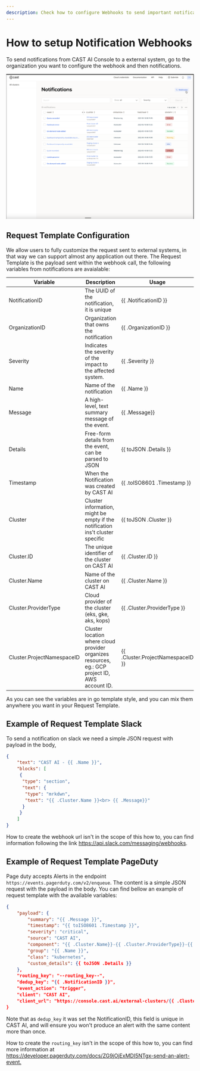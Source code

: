 ```yaml
---
description: Check how to configure Webhooks to send important notifications to external Ops systems when something happens with your clusters
---
```


# How to setup Notification Webhooks

To send notifications from CAST AI Console to a external system, go to the organization you want to configure the webhook and then notifications.

![](./notification/webhook-configuration.png)

## Request Template Configuration

We allow users to fully customize the request sent to external systems, in that way we can support almost any application out there. The Request Template is the payload sent within the webhook call, the following variables from notifications are avaialable:

| Variable                   | Description                                                                                     | Usage                             |
| -------------------------- | ----------------------------------------------------------------------------------------------- | --------------------------------- |
| NotificationID             | The UUID of the notification, it is unique                                                      | {{ .NotificationID }}             |
| OrganizationID             | Organization that owns the notification                                                         | {{ .OrganizationID }}             |
| Severity                   | Indicates the severity of the impact to the affected system.                                    | {{ .Severity }}                   |
| Name                       | Name of the notification                                                                        | {{ .Name }}                       |
| Message                    | A high-level, text summary message of the event.                                                | {{ .Message}}                     |
| Details                    | Free-form details from the event, can be parsed to JSON                                         | {{ toJSON .Details }}             |
| Timestamp                  | When the Notification was created by CAST AI                                                    | {{ .toISO8601 .Timestamp }}       |
| Cluster                    | Cluster information, might be empty if the notification ins't cluster specific                  | {{ toJSON .Cluster }}             |
| Cluster.ID                 | The unique identifier of the cluster on CAST AI                                                 | {{ .Cluster.ID }}                 |
| Cluster.Name               | Name of the cluster on CAST AI                                                                  | {{ .Cluster.Name }}               |
| Cluster.ProviderType       | Cloud provider of the cluster (eks, gke, aks, kops)                                             | {{ .Cluster.ProviderType }}       |
| Cluster.ProjectNamespaceID | Cluster location where cloud provider organizes resources, eg.: GCP project ID, AWS account ID. | {{ .Cluster.ProjectNamespaceID }} |

As you can see the variables are in go template style, and you can mix them anywhere you want in your Request Template.

## Example of Request Template Slack

To send a notification on slack we need a simple JSON request with payload in the body,

```json
{
    "text": "CAST AI - {{ .Name }}",
    "blocks": [
     {
      "type": "section",
      "text": {
       "type": "mrkdwn",
       "text": "{{ .Cluster.Name }}<br> {{ .Message}}"
      }
     }
    ]
}
```

How to create the webhook url isn't in the scope of this how to, you can find information following the link <https://api.slack.com/messaging/webhooks>.

## Example of Request Template PageDuty

Page duty accepts Alerts in the endpoint `https://events.pagerduty.com/v2/enqueue`. The content is a simple JSON request with the payload in the body. You can find bellow an example of request template with the available variables:

```json
{
    "payload": {
        "summary": "{{ .Message }}",
        "timestamp": "{{ toISO8601 .Timestamp }}",
        "severity": "critical",
        "source": "CAST AI",
        "component": "{{ .Cluster.Name}}-{{ .Cluster.ProviderType}}-{{ .Cluster.ProjectNamespaceID }}",
        "group": "{{ .Name }}",
        "class": "kubernetes",
        "custom_details": {{ toJSON .Details }}
    },
    "routing_key": "--routing_key--",
    "dedup_key": "{{ .NotificationID }}",
    "event_action": "trigger",
    "client": "CAST AI",
    "client_url": "https://console.cast.ai/external-clusters/{{ .Cluster.ID}}?org={{ .OrganizationID }}",
}
```

Note that as `dedup_key` it was set the NotificationID, this field is unique in CAST AI, and will ensure you won't produce an alert with the same content more than once.

How to create the `routing_key` isn't in the scope of this how to, you can find more information at <https://developer.pagerduty.com/docs/ZG9jOjExMDI5NTgx-send-an-alert-event.>
